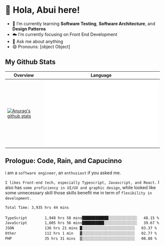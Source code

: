 # 👋 Hola, Abui here!

- 🌱 I’m currently learning **Software Testing**, **Software Architecture**, and **Design Patterns**
- ☁️ I’m currently focusing on Front End Development
- 💬 Ask me about anything
- 😄 Pronouns: [object Object]

## My Github Stats

| Overview | Language |
| --- | --- |
|[![Anurag's github stats](https://github-readme-stats.vercel.app/api?username=abui-am&count_private=true)](https://github.com/anuraghazra/github-readme-stats)|![Language](https://raw.githubusercontent.com/abui-am/stats/c6455f656dfce7acd3951e5ec5b25d72af0b2ee3/generated/languages.svg)|

## Prologue: Code, Rain, and Capucinno
i am a `software engineer`, an `enthusiast` if you asked me. 

`I likes Front-end tech, especially Typescript, Javascript, and React.` I also has `some proficiency in UI/UX and graphic design`, while looked like some unnecessary skill those skills benefit me in term of `flexibility in development.`


<!--START_SECTION:waka-->

```txt
Total Time: 3,935 hrs 44 mins

TypeScript        1,948 hrs 58 mins████████████░░░░░░░░░░░░░   48.15 %
JavaScript        1,605 hrs 56 mins██████████░░░░░░░░░░░░░░░   39.67 %
JSON              136 hrs 21 mins █░░░░░░░░░░░░░░░░░░░░░░░░   03.37 %
Other             112 hrs 1 min   ▓░░░░░░░░░░░░░░░░░░░░░░░░   02.77 %
PHP               35 hrs 31 mins  ▒░░░░░░░░░░░░░░░░░░░░░░░░   00.88 %
```

<!--END_SECTION:waka-->
